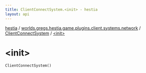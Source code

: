 ```yaml
---
title: ClientConnectSystem.<init> - hestia
layout: api
---
```


<div class='api-docs-breadcrumbs'><a href="../../index.html">hestia</a> / <a href="../index.html">worlds.gregs.hestia.game.plugins.client.systems.network</a> / <a href="index.html">ClientConnectSystem</a> / <a href="./-init-.html">&lt;init&gt;</a></div>

# &lt;init&gt;

<div class="signature"><code><span class="identifier">ClientConnectSystem</span><span class="symbol">(</span><span class="symbol">)</span></code></div>
